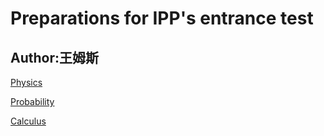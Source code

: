 # Preparations for IPP's entrance test

## Author:王姆斯

[Physics](/Physics.md)

[Probability](/Probability.md)

[Calculus](/Calculus.md)